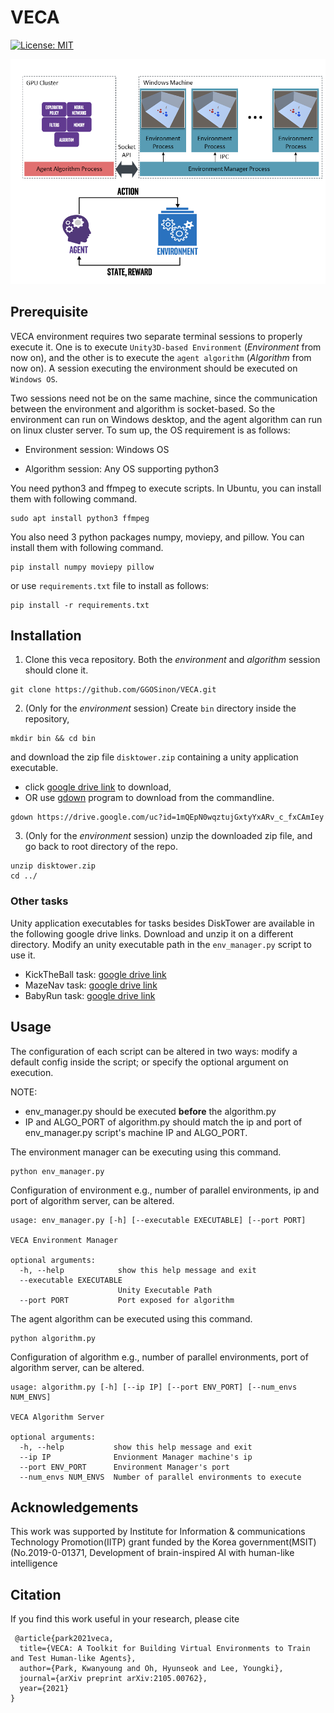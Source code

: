 # VECA

[![License: MIT](https://img.shields.io/badge/License-MIT-yellow.svg)](https://opensource.org/licenses/MIT) 

![veca_overview](./docs/veca.png)

## Prerequisite

VECA environment requires two separate terminal sessions to properly execute it. One is to execute `Unity3D-based Environment` (*Environment* from now on), and the other is to execute the `agent algorithm` (*Algorithm* from now on). A session executing the environment should be executed on `Windows OS`. 

Two sessions need not be on the same machine, since the communication between the environment and algorithm is socket-based. So the environment can run on Windows desktop, and the agent algorithm can run on linux cluster server. To sum up, the OS requirement is as follows:

* Environment session: Windows OS 

* Algorithm session: Any OS supporting python3 

You need python3 and ffmpeg to execute scripts. In Ubuntu, you can install them with following command.
```
sudo apt install python3 ffmpeg
```

You also need 3 python packages numpy, moviepy, and pillow. You can install them with following command.
```
pip install numpy moviepy pillow
```
or use `requirements.txt` file to install as follows:
```
pip install -r requirements.txt
```

## Installation

1. Clone this veca repository. Both the *environment* and *algorithm* session should clone it.
```
git clone https://github.com/GGOSinon/VECA.git
```

2. (Only for the *environment* session) Create `bin` directory inside the repository, 
```
mkdir bin && cd bin
```
and download the zip file `disktower.zip` containing a unity application executable. 

* click [google drive link](https://drive.google.com/file/d/1mQEpN0wqztujGxtyYxARv_c_fxCAmIey/view?usp=sharing) to download, 
* OR use [gdown](https://github.com/wkentaro/gdown) program to download from the commandline.

```
gdown https://drive.google.com/uc?id=1mQEpN0wqztujGxtyYxARv_c_fxCAmIey

```


3. (Only for the *environment* session) unzip the downloaded zip file, and go back to root directory of the repo.

```
unzip disktower.zip
cd ../
```

### Other tasks 
Unity application executables for tasks besides DiskTower are available in the following google drive links. Download and unzip it on a different directory. Modify an unity executable path in the `env_manager.py` script to use it.

* KickTheBall task: [google drive link](https://drive.google.com/file/d/1jIxQyA2rS54-XH_AQxfWXRJqcYepMZ_T/view?usp=sharing)
* MazeNav task: [google drive link](https://drive.google.com/file/d/1SSsQIklTFChWRvR14aRB9lTzMgMdPorv/view?usp=sharing)
* BabyRun task: [google drive link](https://drive.google.com/file/d/1LZYNrQ8JUQEgT-rx_pTs_clwzeOHXqlI/view?usp=sharing)

## Usage

The configuration of each script can be altered in two ways: modify a default config inside the script; or specify the optional argument on execution.

NOTE:
* env_manager.py should be executed **before** the algorithm.py
* IP and ALGO_PORT of algorithm.py should match the ip and port of env_manager.py script's machine IP and ALGO_PORT.

The environment manager can be executing using this command.
```
python env_manager.py
```
Configuration of environment e.g., number of parallel environments, ip and port of algorithm server, can be altered.
```
usage: env_manager.py [-h] [--executable EXECUTABLE] [--port PORT]

VECA Environment Manager

optional arguments:
  -h, --help            show this help message and exit
  --executable EXECUTABLE
                        Unity Executable Path
  --port PORT           Port exposed for algorithm
```

The agent algorithm can be executed using this command.

```
python algorithm.py
```

Configuration of algorithm e.g., number of parallel environments, port of algorithm server, can be altered.
```
usage: algorithm.py [-h] [--ip IP] [--port ENV_PORT] [--num_envs NUM_ENVS]

VECA Algorithm Server

optional arguments:
  -h, --help           show this help message and exit
  --ip IP              Envionment Manager machine's ip
  --port ENV_PORT      Environment Manager's port
  --num_envs NUM_ENVS  Number of parallel environments to execute
```

## Acknowledgements

This work was supported by Institute for Information & communications Technology Promotion(IITP) grant funded by the Korea government(MSIT) (No.2019-0-01371, Development of brain-inspired AI with human-like intelligence

## Citation

 If you find this work useful in your research, please cite
```
 @article{park2021veca,
  title={VECA: A Toolkit for Building Virtual Environments to Train and Test Human-like Agents},
  author={Park, Kwanyoung and Oh, Hyunseok and Lee, Youngki},
  journal={arXiv preprint arXiv:2105.00762},
  year={2021}
}
```

